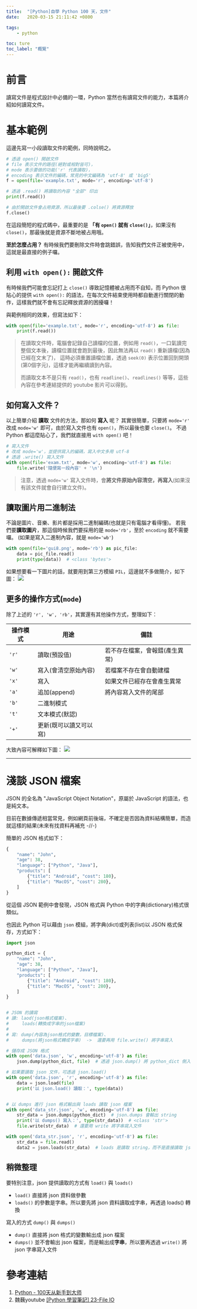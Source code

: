 ```yaml
---
title:  "[Python]自學 Python 100 天，文件"
date:   2020-03-15 21:11:42 +0800

tags:
    - python

toc: ture
toc_label: "概覽"
---
```



# 前言
讀寫文件是程式設計中必備的一環，Python 當然也有讀寫文件的能力，本篇將介紹如何讀寫文件。

# 基本範例
這邊先寫一小段讀取文件的範例，同時說明之。
```python
# 透過 open() 開啟文件
# file 表示文件的路徑(絕對或相對皆可)，
# mode 表示要做的功能('r' 代表讀取)，
# encoding 表示文件的編碼，常見的中文編碼為 'utf-8' 或 'big5'
f = open(file='example.txt', mode='r', encoding='utf-8')

# 透過 .read() 將讀取的內容 "全部" 印出
print(f.read())

# 由於開啟文件會占用資源，所以最後要 .colse() 將資源釋放
f.close()
```

在這段簡短的程式碼中，最重要的是 **「有 `open()` 就有 `close()`」**，如果沒有 `close()`，那最後就是資源不斷地被占用哦。

**至於怎麼占用？** 
有時候我們要刪除文件時會跳錯誤，告知我們文件正被使用中，這就是最直接的例子囉。


## 利用 `with open():` 開啟文件

有時候我們可能會忘記打上 `close()` 導致記憶體被占用而不自知，而 Python 很貼心的提供 `with open():` 的語法，在每次文件結束使用時都自動進行關閉的動作，這樣我們就不會有忘記釋放資源的困擾囉！

與範例相同的效果，但寫法如下：
```python
with open(file='example.txt', mode='r', encoding='utf-8') as file:
    print(f.read())
```


> 在讀取文件時，電腦會記錄自己讀檔的位置，例如用 `read()`，一口氣讀完整個文本後，讀檔位置就會跑到最後，因此無法再以 `read()` 重新讀檔(因為已經在文末了)，
> 這時必須重置讀檔位置，透過 `seek(0)` 表示位置回到開頭(第0個字元)，這樣才能再繼續讀到內容。
> 
> 而讀取文本不是只有 `read()`，也有 `readline()`、`readlines()` 等等，這些內容在參考連結提供的 youtube 影片可以得到。


## 如何寫入文件？
以上簡單介紹 **讀取** 文件的方法，那如何 **寫入** 呢？
其實很簡單，只要將 `mode='r'` 改成 `mode='w'` 即可，由於寫入文件也有 `open()`，所以最後也要 `close()`。
不過 Python 都這麼貼心了，我們就直接用 `with open()` 吧！

```python
# 寫入文件
# 改成 mode='w'，並提供寫入的編碼，寫入中文多用 utf-8
# 透過 .write() 寫入文件
with open(file='exam.txt', mode='w', encoding='utf-8') as file:
    file.write('隨便寫一段內容' + '\n')
```

> 注意，透過 `mode='w'` 寫入文件時，會**將文件原始內容清空，再寫入**(如果沒有該文件就會自行建立文件)。


## 讀取圖片用二進制法
不論是圖片、音樂、影片都是採用二進制編碼(也就是只有電腦才看得懂)。
若我們要**讀取圖片**，那這個時候我們要採用的是 `mode='rb'`，至於 `encoding` 就不需要囉。
(如果是寫入二進制內容，就是 `mode='wb'`)

```python
with open(file='gui8.png', mode='rb') as pic_file:
    data = pic_file.read()
    print(type(data))  # <class 'bytes'>
```

如果想要看一下圖片的話，就要用到第三方模組 `PIL`，這邊就不多做簡介，如下圖：
![](https://i.imgur.com/po9jAOC.png)


## 更多的操作方式(`mode`)
除了上述的 `'r', 'w', 'rb'`，其實還有其他操作方式，整理如下：

| 操作模式 | 用途 |備註|
|------- | -------------------------------- |-|
| `'r'`  | 讀取(預設值)| 若不存在檔案，會報錯(產生異常) |
| `'w'`  | 寫入(會清空原始內容)| 若檔案不存在會自動建檔 |
| `'x'`  | 寫入 | 如果文件已經存在會產生異常 |
| `'a'`  | 追加(append) | 將內容寫入文件的尾部 |
| `'b'`  | 二進制模式 |
| `'t'`  | 文本模式(默認) |
| `'+'`  | 更新(既可以讀又可以寫) |

大致內容可解釋如下圖：
![](https://i.imgur.com/cAqP5nA.png)

---

# 淺談 JSON 檔案
JSON 的全名為 "JavaScript Object Notation"，原屬於 JavaScript 的語法，也是純文本。

目前在數據傳遞相當常見，例如網頁前後端，不確定是否因為資料結構簡單，而造就這樣的結果(未來有找資料再補充 -//-)

簡單的 JSON 格式如下：
```python
{
    "name": "John",
    "age": 38,
    "language": ["Python", "Java"],
    "products": [
        {"title": "Android", "cost": 180},
        {"title": "MacOS", "cost": 280},
    ]
}
```
從這個 JSON 範例中會發現，JSON 格式與 Python 中的字典(dictionary)格式很類似。

也因此 Python 可以藉由 `json` 模組，將字典(dict)或列表(list)以 JSON 格式保存，方式如下：
```python
import json

python_dict = {
    "name": "John",
    "age": 38,
    "language": ["Python", "Java"],
    "products": [
        {"title": "Android", "cost": 180},
        {"title": "MacOS", "cost": 280},
    ]
}


# JSON 的讀寫
# 讀: laod(json格式檔案)、
#     loads(轉換成字串的json檔案)
# 
# 寫: dump(內容為json格式的變數，目標檔案)、
#     dumps(將json格式轉成字串)  ->  還要再用 file.write() 將字串寫入

# 儲存成 JSON 格式
with open('data.json', 'w', encoding='utf-8') as file:
    json.dump(python_dict, file)  # 透過 json.dump() 將 python_dict 倒入 file 文件中

# 如果要讀取 json 文件，可透過 json.load()
with open('data.json', 'r', encoding='utf-8') as file:
    data = json.load(file)
    print('以 json.load() 讀取：', type(data))


# 以 dumps 進行 json 格式輸出與 loads 讀取 json 檔案
with open('data_str.json', 'w', encoding='utf-8') as file:
    str_data = json.dumps(python_dict)  # json.dumps 會輸出 string
    print('以 dumps() 寫入：', type(str_data))  # <class 'str'>
    file.write(str_data)  # 還要用 write 將字串寫入文件

with open('data_str.json', 'r', encoding='utf-8') as file:
    str_data = file.read()
    data2 = json.loads(str_data)  # loads 是讀取 string，而不是直接讀取 json 文件
```

## 稍微整理
要特別注意，json 提供讀取的方式有 `load()` 與 `loads()`
* `load()` 直接將 json 資料做參數
* `loads()` 的參數是字串。所以要先將 json 資料讀取成字串，再透過 loads() 轉換
 
寫入的方式 `dump()` 與 `dumps()`
* `dump()` 直接將 json 格式的變數輸出成 json 檔案
* `dumps()` 並不會輸出 json 檔案，而是輸出成**字串**，所以要再透過 `write()` 將 json 字串寫入文件





# 參考連結
1. [Python - 100天从新手到大师](https://github.com/jackfrued/Python-100-Days)
2. 魏蘶youtube [[Python 學習筆記] 23-File IO](https://www.youtube.com/watch?v=kPc75bW0pfE&list=PL3VInsFtJyIN6xlIQGaHdWJFGPQSNAIKR)










